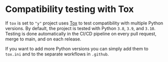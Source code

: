 # Compatibility testing with Tox

If `tox` is set to `"y"` project uses [Tox](https://tox.wiki/en/latest/)
to test compatibility with multiple Python versions. By default, the
project is tested with Python `3.8`, `3.9`, and `3.10`. Testing
is done automatically in the CI/CD pipeline on every pull request, merge
to main, and on each release.

If you want to add more Python versions you can simply add them to
`tox.ini` and to the separate workflows in `.github`.
